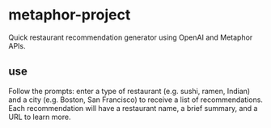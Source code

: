 # metaphor-project

Quick restaurant recommendation generator using OpenAI and Metaphor APIs.

## use

Follow the prompts: enter a type of restaurant (e.g. sushi, ramen, Indian) and a city
(e.g. Boston, San Francisco) to receive a list of recommendations. Each recommendation will
have a restaurant name, a brief summary, and a URL to learn more.

